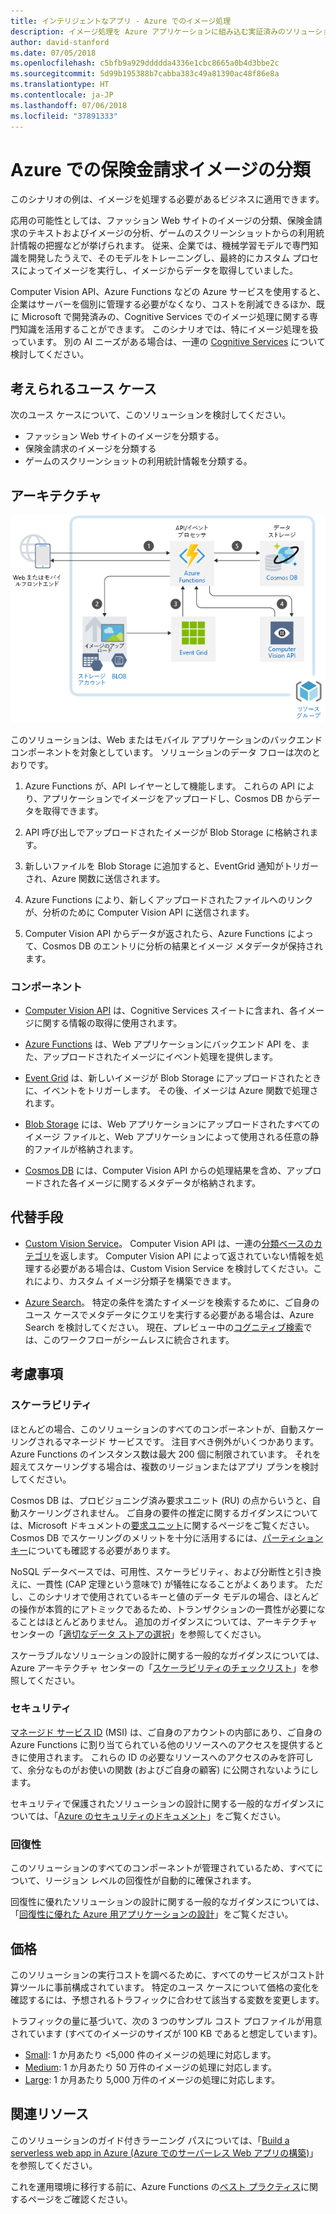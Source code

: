 ```yaml
---
title: インテリジェントなアプリ - Azure でのイメージ処理
description: イメージ処理を Azure アプリケーションに組み込む実証済みのソリューション。
author: david-stanford
ms.date: 07/05/2018
ms.openlocfilehash: c5bfb9a929ddddda4336e1cbc8665a0b4d3bbe2c
ms.sourcegitcommit: 5d99b195388b7cabba383c49a81390ac48f86e8a
ms.translationtype: HT
ms.contentlocale: ja-JP
ms.lasthandoff: 07/06/2018
ms.locfileid: "37891333"
---
```

# <a name="insurance-claim-image-classification-on-azure"></a>Azure での保険金請求イメージの分類

このシナリオの例は、イメージを処理する必要があるビジネスに適用できます。

応用の可能性としては、ファッション Web サイトのイメージの分類、保険金請求のテキストおよびイメージの分析、ゲームのスクリーンショットからの利用統計情報の把握などが挙げられます。 従来、企業では、機械学習モデルで専門知識を開発したうえで、そのモデルをトレーニングし、最終的にカスタム プロセスによってイメージを実行し、イメージからデータを取得していました。

Computer Vision API、Azure Functions などの Azure サービスを使用すると、企業はサーバーを個別に管理する必要がなくなり、コストを削減できるほか、既に Microsoft で開発済みの、Cognitive Services でのイメージ処理に関する専門知識を活用することができます。 このシナリオでは、特にイメージ処理を扱っています。 別の AI ニーズがある場合は、一連の [Cognitive Services][cognitive-docs] について検討してください。

## <a name="potential-use-cases"></a>考えられるユース ケース

次のユース ケースについて、このソリューションを検討してください。

* ファッション Web サイトのイメージを分類する。
* 保険金請求のイメージを分類する
* ゲームのスクリーンショットの利用統計情報を分類する。

## <a name="architecture"></a>アーキテクチャ

![インテリジェントなアプリのアーキテクチャ - Computer Vision][architecture-computer-vision]

このソリューションは、Web またはモバイル アプリケーションのバックエンド コンポーネントを対象としています。 ソリューションのデータ フローは次のとおりです。

1. Azure Functions が、API レイヤーとして機能します。 これらの API により、アプリケーションでイメージをアップロードし、Cosmos DB からデータを取得できます。

2. API 呼び出しでアップロードされたイメージが Blob Storage に格納されます。

3. 新しいファイルを Blob Storage に追加すると、EventGrid 通知がトリガーされ、Azure 関数に送信されます。

4. Azure Functions により、新しくアップロードされたファイルへのリンクが、分析のために Computer Vision API に送信されます。

5. Computer Vision API からデータが返されたら、Azure Functions によって、Cosmos DB のエントリに分析の結果とイメージ メタデータが保持されます。

### <a name="components"></a>コンポーネント

* [Computer Vision API][computer-vision-docs] は、Cognitive Services スイートに含まれ、各イメージに関する情報の取得に使用されます。

* [Azure Functions][functions-docs] は、Web アプリケーションにバックエンド API を、また、アップロードされたイメージにイベント処理を提供します。

* [Event Grid][eventgrid-docs] は、新しいイメージが Blob Storage にアップロードされたときに、イベントをトリガーします。 その後、イメージは Azure 関数で処理されます。

* [Blob Storage][storage-docs] には、Web アプリケーションにアップロードされたすべてのイメージ ファイルと、Web アプリケーションによって使用される任意の静的ファイルが格納されます。

* [Cosmos DB][cosmos-docs] には、Computer Vision API からの処理結果を含め、アップロードされた各イメージに関するメタデータが格納されます。

## <a name="alternatives"></a>代替手段

* [Custom Vision Service][custom-vision-docs]。 Computer Vision API は、一連の[分類ベースのカテゴリ][cv-categories]を返します。 Computer Vision API によって返されていない情報を処理する必要がある場合は、Custom Vision Service を検討してください。これにより、カスタム イメージ分類子を構築できます。

* [Azure Search][azure-search-docs]。 特定の条件を満たすイメージを検索するために、ご自身のユース ケースでメタデータにクエリを実行する必要がある場合は、Azure Search を検討してください。 現在、プレビュー中の[コグニティブ検索][cognitive-search]では、このワークフローがシームレスに統合されます。

## <a name="considerations"></a>考慮事項

### <a name="scalability"></a>スケーラビリティ

ほとんどの場合、このソリューションのすべてのコンポーネントが、自動スケーリングされるマネージド サービスです。 注目すべき例外がいくつかあります。Azure Functions のインスタンス数は最大 200 個に制限されています。 それを超えてスケーリングする場合は、複数のリージョンまたはアプリ プランを検討してください。

Cosmos DB は、プロビジョニング済み要求ユニット (RU) の点からいうと、自動スケーリングされません。  ご自身の要件の推定に関するガイダンスについては、Microsoft ドキュメントの[要求ユニット][request-units]に関するページをご覧ください。 Cosmos DB でスケーリングのメリットを十分に活用するには、[パーティション キー][partition-key]についても確認する必要があります。

NoSQL データベースでは、可用性、スケーラビリティ、および分断性と引き換えに、一貫性 (CAP 定理という意味で) が犠牲になることがよくあります。  ただし、このシナリオで使用されているキーと値のデータ モデルの場合、ほとんどの操作が本質的にアトミックであるため、トランザクションの一貫性が必要になることはほとんどありません。 追加のガイダンスについては、アーキテクチャ センターの「[適切なデータ ストアの選択](../../guide/technology-choices/data-store-overview.md)」を参照してください。

スケーラブルなソリューションの設計に関する一般的なガイダンスについては、Azure アーキテクチャ センターの「[スケーラビリティのチェックリスト][scalability]」を参照してください。

### <a name="security"></a>セキュリティ

[マネージド サービス ID][msi] (MSI) は、ご自身のアカウントの内部にあり、ご自身の Azure Functions に割り当てられている他のリソースへのアクセスを提供するときに使用されます。 これらの ID の必要なリソースへのアクセスのみを許可して、余分なものがお使いの関数 (およびご自身の顧客) に公開されないようにします。  

セキュリティで保護されたソリューションの設計に関する一般的なガイダンスについては、「[Azure のセキュリティのドキュメント][security]」をご覧ください。

### <a name="resiliency"></a>回復性

このソリューションのすべてのコンポーネントが管理されているため、すべてについて、リージョン レベルの回復性が自動的に確保されます。 

回復性に優れたソリューションの設計に関する一般的なガイダンスについては、「[回復性に優れた Azure 用アプリケーションの設計][resiliency]」をご覧ください。

## <a name="pricing"></a>価格

このソリューションの実行コストを調べるために、すべてのサービスがコスト計算ツールに事前構成されています。 特定のユース ケースについて価格の変化を確認するには、予想されるトラフィックに合わせて該当する変数を変更します。

トラフィックの量に基づいて、次の 3 つのサンプル コスト プロファイルが用意されています (すべてのイメージのサイズが 100 KB であると想定しています)。

* [Small][pricing]: 1 か月あたり &lt;5,000 件のイメージの処理に対応します。
* [Medium][medium-pricing]: 1 か月あたり 50 万件のイメージの処理に対応します。
* [Large][large-pricing]: 1 か月あたり 5,000 万件のイメージの処理に対応します。

## <a name="related-resources"></a>関連リソース

このソリューションのガイド付きラーニング パスについては、「[Build a serverless web app in Azure (Azure でのサーバーレス Web アプリの構築)][serverless]」を参照してください。  

これを運用環境に移行する前に、Azure Functions の[ベスト プラクティス][functions-best-practices]に関するページをご確認ください。

<!-- links -->
[pricing]: https://azure.com/e/f9b59d238b43423683db73f4a31dc380
[medium-pricing]: https://azure.com/e/7c7fc474db344b87aae93bc29ae27108
[large-pricing]: https://azure.com/e/cbadbca30f8640d6a061f8457a74ba7d
[functions-docs]: /azure/azure-functions/
[computer-vision-docs]: /azure/cognitive-services/computer-vision/home
[storage-docs]: /azure/storage/
[azure-search-docs]: /azure/search/
[cognitive-search]: /azure/search/cognitive-search-concept-intro
[architecture-computer-vision]: ./media/architecture-computer-vision.png
[serverless]: /azure/functions/tutorial-static-website-serverless-api-with-database
[cosmos-docs]: /azure/cosmos-db/
[eventgrid-docs]: /azure/event-grid/
[cognitive-docs]: /azure/#pivot=products&panel=ai
[custom-vision-docs]: /azure/cognitive-services/Custom-Vision-Service/home
[cv-categories]: /azure/cognitive-services/computer-vision/home#the-86-category-concept
[resiliency]: /azure/architecture/resiliency/
[security]: /azure/security/
[scalability]: /azure/architecture/checklist/scalability
[functions-best-practices]: /azure/azure-functions/functions-best-practices
[msi]: /azure/app-service/app-service-managed-service-identity
[request-units]: /azure/cosmos-db/request-units
[partition-key]: /azure/cosmos-db/partition-data